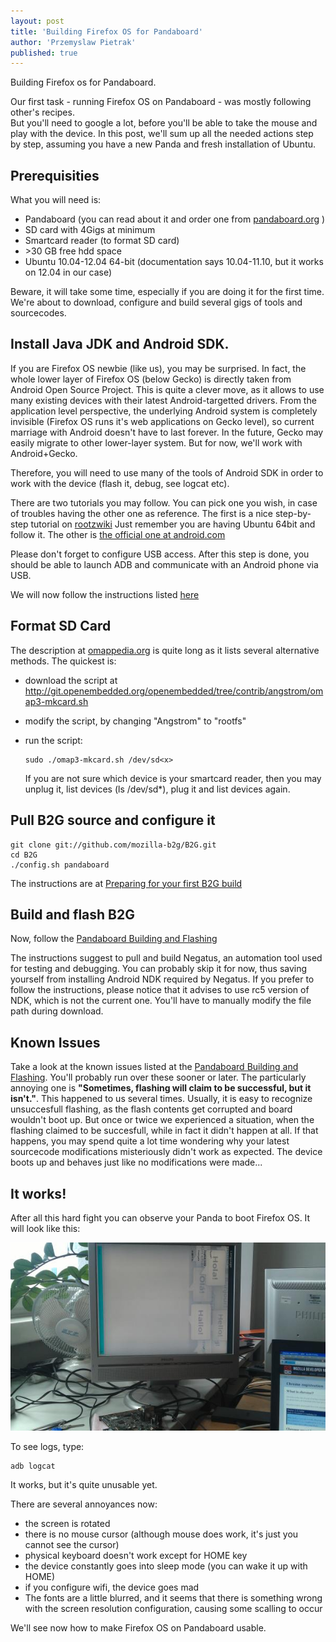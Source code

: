 ```yaml
---
layout: post
title: 'Building Firefox OS for Pandaboard'
author: 'Przemyslaw Pietrak'
published: true
---
```


Building Firefox os for Pandaboard.

Our first task - running Firefox OS on Pandaboard - was mostly following other's recipes.  
But you'll need to google a lot, before you'll be able to take the mouse and play with the device. 
In this post, we'll sum up all the needed actions step by step, assuming you have a new Panda and
fresh installation of Ubuntu. 

<!--more-->

Prerequisities
--------------

What you will need is:

*   Pandaboard (you can read about it and order one from [pandaboard.org](http://pandaboard.org) )
*   SD card with 4Gigs at minimum
*   Smartcard reader (to format SD card)
*   &gt;30 GB free hdd space
*   Ubuntu 10.04-12.04 64-bit (documentation says 10.04-11.10, but it works on 12.04 in our case)

Beware, it will take some time, especially if you are doing it for the first time. We're about to download, configure and build several gigs of tools and sourcecodes. 

Install Java JDK and Android SDK.
---------------------------------

If you are Firefox OS newbie (like us), you may be surprised.
In fact, the whole lower layer of Firefox OS (below Gecko) is directly taken from Android Open Source Project. 
This is quite a clever move, as it allows to use many existing devices with their latest Android-targetted drivers. From the application level perspective, the underlying Android system is completely invisible (Firefox OS runs it's web applications on Gecko level), so current marriage with Android doesn't have to last forever. In the future, Gecko may easily migrate to other lower-layer system. But for now, we'll work with Android+Gecko.

Therefore, you will need to use many of the tools of Android SDK in order to work with the device (flash it, debug, see logcat etc). 
 
There are two tutorials you may follow. You can pick one you wish, in case of troubles having the other one as reference.
The first is a nice step-by-step tutorial on [rootzwiki](http://rootzwiki.com/topic/20770-guideinstall-java-android-sdk-adb-and-fastboot-in-linux-ubuntu-and-mint12/) 
Just remember you are having Ubuntu 64bit and follow it.
The other is [the official one at android.com](http://source.android.com/source/initializing.html)

Please don't forget to configure USB access. After this step is done, you should be able to launch ADB and communicate with an Android phone via USB. 

We will now follow the instructions listed [here](https://developer.mozilla.org/en-US/docs/Mozilla/Firefox_OS/Pandaboard?redirectlocale=en-US&redirectslug=Firefox_OS%2FPandaboard) 

Format SD Card
--------------

The description at [omappedia.org](http://omappedia.org/wiki/Minimal-FS_SD_Configuration) is quite long as it lists several alternative methods. The quickest is:

-   download the script at http://git.openembedded.org/openembedded/tree/contrib/angstrom/omap3-mkcard.sh
-   modify the script, by changing "Angstrom" to "rootfs"
-   run the script: 

        sudo ./omap3-mkcard.sh /dev/sd<x>
    
    If you are not sure which device is your smartcard reader, then you may unplug it, list devices (ls /dev/sd*), plug it and list devices again.

Pull B2G source and configure it 
--------------------------------

    git clone git://github.com/mozilla-b2g/B2G.git
    cd B2G
    ./config.sh pandaboard

The instructions are at [Preparing for your first B2G build](https://developer.mozilla.org/en-US/docs/Mozilla/Firefox_OS/Preparing_for_your_first_B2G_build)

Build and flash B2G
-------------------

Now, follow the [Pandaboard Building and Flashing](https://developer.mozilla.org/en-US/docs/Mozilla/Firefox_OS/Pandaboard#Building_and_flashing)

The instructions suggest to pull and build Negatus, an automation tool used for testing and debugging. You can probably skip it for now, thus saving yourself from installing Android NDK required by Negatus. If you prefer to follow the instructions, please notice that it advises to use rc5 version of NDK, which is not the current one. You'll have to manually modify the file path during download.

Known Issues
------------

Take a look at the known issues listed at the [Pandaboard Building and Flashing](https://developer.mozilla.org/en-US/docs/Mozilla/Firefox_OS/Pandaboard#Building_and_flashing). You'll probably run over these sooner or later.
The particularly annoying one is **"Sometimes, flashing will claim to be successful, but it isn't."**. This happened to us several times. Usually, it is easy to recognize unsuccesfull flashing, as the flash contents get corrupted and board wouldn't boot up. But once or twice we experienced a situation, when the flashing claimed to be succesfull, while in fact it didn't happen at all. 
If that happens, you may spend quite a lot time wondering why your latest sourcecode modifications misteriously didn't work as expected. The device boots up and behaves just like no modifications were made...

It works!
---------

After all this hard fight you can observe your Panda to boot Firefox OS. It will look like this:

![](/images/ffos-panda-1-initial.jpg)

To see logs, type:

    adb logcat


It works, but it's quite unusable yet. 

There are several annoyances now:

*   the screen is rotated
*   there is no mouse cursor (although mouse does work, it's just you cannot see the cursor)
*   physical keyboard doesn't work except for HOME key
*   the device constantly goes into sleep mode (you can wake it up with HOME)
*   if you configure wifi, the device goes mad
*   The fonts are a little blurred, and it seems that there is something wrong with the screen resolution configuration, causing some scalling to occur

We'll see now how to make Firefox OS on Pandaboard usable.

